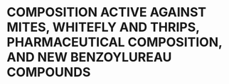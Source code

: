 # COMPOSITION ACTIVE AGAINST MITES, WHITEFLY AND THRIPS, PHARMACEUTICAL COMPOSITION, AND NEW BENZOYLUREAU COMPOUNDS